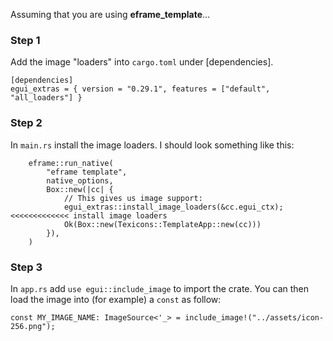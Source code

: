 Assuming that you are using **eframe_template**...

### Step 1

Add the image "loaders" into ```cargo.toml``` under [dependencies]. 

```
[dependencies]
egui_extras = { version = "0.29.1", features = ["default", "all_loaders"] }
```

### Step 2

In ```main.rs``` install the image loaders. I should look something like this:

```
    eframe::run_native(
        "eframe template",
        native_options,
        Box::new(|cc| {
            // This gives us image support:
            egui_extras::install_image_loaders(&cc.egui_ctx);  <<<<<<<<<<<<< install image loaders
            Ok(Box::new(Texicons::TemplateApp::new(cc)))
        }),
    )
```

### Step 3

In ```app.rs``` add ```use egui::include_image``` to import the crate.  You can then load the image into (for example) a ```const``` as follow:

```
const MY_IMAGE_NAME: ImageSource<'_> = include_image!("../assets/icon-256.png");

```

